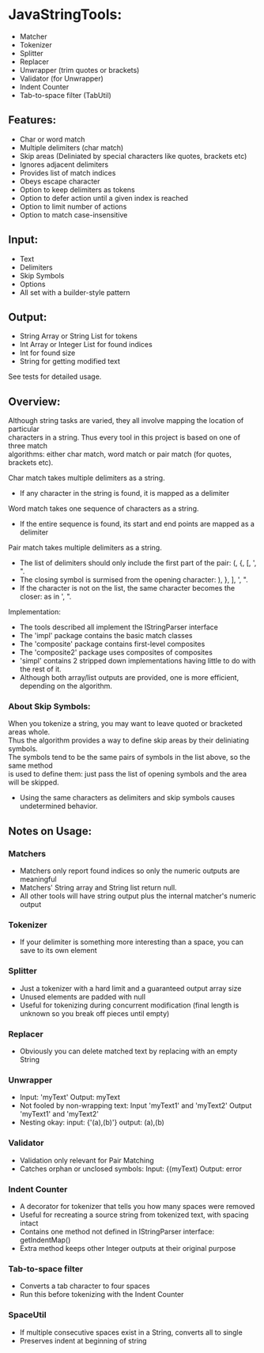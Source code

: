 # JavaStringTools:
  - Matcher
  - Tokenizer
  - Splitter
  - Replacer
  - Unwrapper (trim quotes or brackets)
  - Validator (for Unwrapper)
  - Indent Counter
  - Tab-to-space filter (TabUtil)   
    
## Features:
  - Char or word match
  - Multiple delimiters (char match)
  - Skip areas (Deliniated by special characters like quotes, brackets etc)
  - Ignores adjacent delimiters
  - Provides list of match indices
  - Obeys escape character
  - Option to keep delimiters as tokens
  - Option to defer action until a given index is reached
  - Option to limit number of actions  
  - Option to match case-insensitive
  
## Input:
  - Text
  - Delimiters
  - Skip Symbols
  - Options
  - All set with a builder-style pattern
  
  ## Output:
  - String Array or String List for tokens
  - Int Array or Integer List for found indices
  - Int for found size
  - String for getting modified text
  
See tests for detailed usage.   
    
## Overview:
Although string tasks are varied, they all involve mapping the location of particular    
characters in a string. Thus every tool in this project is based on one of three match    
algorithms: either char match, word match or pair match (for quotes, brackets etc). 
    
Char match takes multiple delimiters as a string.
  - If any character in the string is found, it is mapped as a delimiter    
  
Word match takes one sequence of characters as a string.
  - If the entire sequence is found, its start and end points are mapped as a delimiter  
  
Pair match takes multiple delimiters as a string.    
  - The list of delimiters should only include the first part of the pair: (, {, [, ', ".
  - The closing symbol is surmised from the opening character: ), }, ], ', ".
  - If the character is not on the list, the same character becomes the closer: as in ', ".   
  
Implementation:
  - The tools described all implement the IStringParser interface
  - The 'impl' package contains the basic match classes
  - The 'composite' package contains first-level composites
  - The 'composite2' package uses composites of composites
  - 'simpl' contains 2 stripped down implementations having little to do with the rest of it. 
  - Although both array/list outputs are provided, one is more efficient, depending on the algorithm.
  
### About Skip Symbols:
When you tokenize a string, you may want to leave quoted or bracketed areas whole.    
Thus the algorithm provides a way to define skip areas by their deliniating symbols.    
The symbols tend to be the same pairs of symbols in the list above, so the same method    
is used to define them: just pass the list of opening symbols and the area will be skipped.  
  - Using the same characters as delimiters and skip symbols causes undetermined behavior.    
  
## Notes on Usage:
### Matchers
  - Matchers only report found indices so only the numeric outputs are meaningful
  - Matchers' String array and String list return null.
  - All other tools will have string output plus the internal matcher's numeric output
### Tokenizer
  - If your delimiter is something more interesting than a space, you can save to its own element
### Splitter
  - Just a tokenizer with a hard limit and a guaranteed output array size
  - Unused elements are padded with null
  - Useful for tokenizing during concurrent modification (final length is unknown so you break off pieces until empty)
### Replacer
  - Obviously you can delete matched text by replacing with an empty String
### Unwrapper
  - Input: 'myText' Output: myText
  - Not fooled by non-wrapping text: Input 'myText1' and 'myText2' Output 'myText1' and 'myText2'
  - Nesting okay: input: {'(a),(b)'}  output: (a),(b)
### Validator
  - Validation only relevant for Pair Matching
  - Catches orphan or unclosed symbols: Input: {(myText) Output: error
### Indent Counter
  - A decorator for tokenizer that tells you how many spaces were removed
  - Useful for recreating a source string from tokenized text, with spacing intact
  - Contains one method not defined in IStringParser interface: getIndentMap()
  - Extra method keeps other Integer outputs at their original purpose
### Tab-to-space filter
  - Converts a tab character to four spaces
  - Run this before tokenizing with the Indent Counter
### SpaceUtil
  - If multiple consecutive spaces exist in a String, converts all to single
  - Preserves indent at beginning of string
